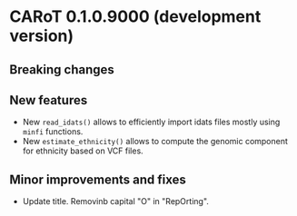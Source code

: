 # CARoT 0.1.0.9000 (development version)

## Breaking changes

## New features

* New `read_idats()` allows to efficiently import idats files mostly using `minfi` functions.
* New `estimate_ethnicity()` allows to compute the genomic component for ethnicity based on VCF files.

## Minor improvements and fixes

* Update title. Removinb capital "O" in "RepOrting".
